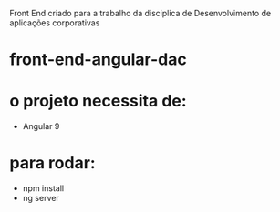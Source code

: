 Front End criado para a trabalho da disciplica de Desenvolvimento de aplicações corporativas 

# front-end-angular-dac

# o projeto necessita de: 
  - Angular 9 

# para rodar:
  - npm install
  - ng server
